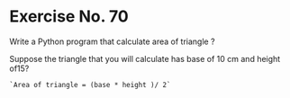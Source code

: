 # Exercise No. 70

Write a Python program that calculate area of triangle ?

Suppose the triangle that you will calculate has base of 10 cm and height of15? 

    `Area of triangle = (base * height )/ 2`